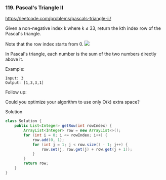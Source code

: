 ### 119. Pascal's Triangle II

https://leetcode.com/problems/pascals-triangle-ii/

Given a non-negative index k where k ≤ 33, return the kth index row of the Pascal's triangle.

Note that the row index starts from 0.
![](https://upload.wikimedia.org/wikipedia/commons/0/0d/PascalTriangleAnimated2.gif)

In Pascal's triangle, each number is the sum of the two numbers directly above it.

Example:
```
Input: 3
Output: [1,3,3,1]
```
Follow up:

Could you optimize your algorithm to use only O(k) extra space?

Solution
```java
class Solution {
    public List<Integer> getRow(int rowIndex) {
        ArrayList<Integer> row = new ArrayList<>();
        for (int i = 0; i <= rowIndex; i++) {
            row.add(0, 1);
            for (int j = 1; j < row.size() - 1; j++) {
                row.set(j, row.get(j) + row.get(j + 1));
            }
        }
        return row;
    }
}
```